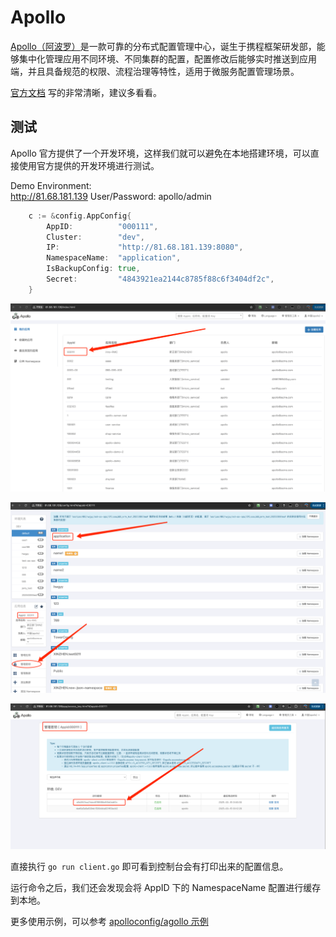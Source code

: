 # Apollo

[Apollo（阿波罗）](https://github.com/apolloconfig/apollo)是一款可靠的分布式配置管理中心，诞生于携程框架研发部，能够集中化管理应用不同环境、不同集群的配置，配置修改后能够实时推送到应用端，并且具备规范的权限、流程治理等特性，适用于微服务配置管理场景。

[官方文档](https://www.apolloconfig.com/#/zh/README) 写的非常清晰，建议多看看。

## 测试

Apollo 官方提供了一个开发环境，这样我们就可以避免在本地搭建环境，可以直接使用官方提供的开发环境进行测试。

Demo Environment:  
http://81.68.181.139
User/Password: apollo/admin

```go
	c := &config.AppConfig{
		AppID:          "000111",
		Cluster:        "dev",
		IP:             "http://81.68.181.139:8080",
		NamespaceName:  "application",
		IsBackupConfig: true,
		Secret:         "4843921ea2144c8785f88c6f3404df2c",
	}
```

![用到的 AppID](./img.png)

![用到的 NamespaceName](./img_1.png)

![用到的 Secret](./img_2.png)

直接执行 `go run client.go` 即可看到控制台会有打印出来的配置信息。

运行命令之后，我们还会发现会将 AppID 下的 NamespaceName 配置进行缓存到本地。

更多使用示例，可以参考 [apolloconfig/agollo 示例](https://github.com/zouyx/agollo_demo)